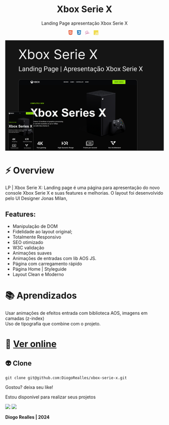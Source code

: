 <div align="center">

  # Xbox Serie X
  
  <p>Landing Page apresentação Xbox Serie X</p>
  
  <img width="3%" src="https://raw.githubusercontent.com/devicons/devicon/master/icons/html5/html5-plain.svg"> &nbsp;
  <img width="3%" src="https://raw.githubusercontent.com/devicons/devicon/master/icons/css3/css3-plain.svg"> &nbsp;
  <img width="3%" src="https://raw.githubusercontent.com/devicons/devicon/master/icons/sass/sass-original.svg"> &nbsp;
  <img width="3%" src="https://raw.githubusercontent.com/devicons/devicon/master/icons/javascript/javascript-plain.svg"> &nbsp;

  ![Xbox Serie X](./assets/img/cover.jpg)
</div>

<div>

  # ⚡ Overview
  LP | Xbox Serie X: Landing page é uma página para apresentação do novo console Xbox Serie X e suas features e melhorias.
  O layout foi desenvolvido pelo UI Designer Jonas Milan,
   
  ## Features:
  - Manipulação de DOM
  - Fidelidade ao layout original;
  - Totalmente Responsivo
  - SEO otimizado
  - W3C validação
  - Animações suaves
  - Animações de entradas com lib AOS JS.
  - Página com carregamento rápido
  - Página Home | Styleguide
  - Layout Clean e Moderno

  # 📚 Aprendizados
  Usar animações de efeitos entrada com biblioteca AOS, imagens em camadas (z-index)<br />
  Uso de tipografia que combine com o projeto.

  # 🚀 [Ver online](https://xbox-serie-x.softwarealles.repl.co/)

  ## 👽 Clone

  ```
  git clone git@github.com:DiogoRealles/xbox-serie-x.git
  ```
</div>


<footer>
  <p>Gostou? deixa seu like!</p>
  <p>Estou disponível para realizar seus projetos</p>
  <a href="mailto:diogorealles@hotmail.com"><img src="https://img.shields.io/badge/diogorealles@hotmail.com-1F2D52?style=for-the-badge&logo=gmail&logoColor=white"></a>
  <a href="https://www.linkedin.com/in/diogorealles/"><img src="https://img.shields.io/badge//Diogo Realles-1F2D52?style=for-the-badge&logo=linkedin&logoColor=white"></a>
  
  <p><strong>Diogo Realles | 2024</strong></p>
</footer>
